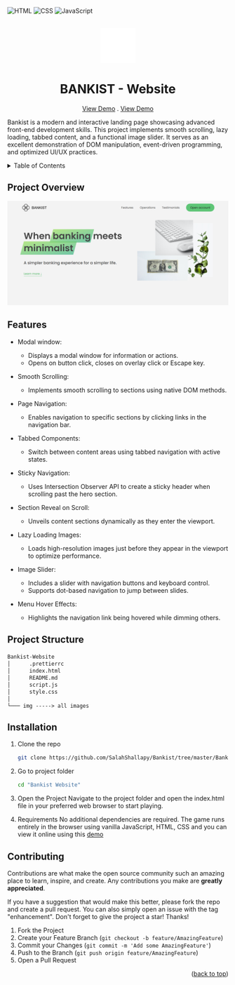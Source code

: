 <div id="top"></div>

![HTML](https://img.shields.io/badge/HTML5-E34F26?style=for-the-badge&logo=html5&logoColor=white)
![CSS](https://img.shields.io/badge/CSS3-1572B6?style=for-the-badge&logo=css3&logoColor=white)
![JavaScript](https://img.shields.io/badge/JavaScript-F7DF1E?style=for-the-badge&logo=javascript&logoColor=black)

<!-- PROJECT LOGO -->
<br />
<div align="center">
    <img src="./img/icon.png" alt="Logo" height="80">
    <h1 align="center">BANKIST - Website</h1>

  <p align="center">
    <a href="https://bankist-dom.netlify.app/">View Demo</a>
    .
    <a href="https://github.com/SalahShallapy/Bankist/issues">View Demo</a>
  </p>
</div>

Bankist is a modern and interactive landing page showcasing advanced front-end development skills. This project implements smooth scrolling, lazy loading, tabbed content, and a functional image slider. It serves as an excellent demonstration of DOM manipulation, event-driven programming, and optimized UI/UX practices.

<!-- TABLE OF CONTENTS -->
<details>
  <summary>Table of Contents</summary>
  <ol>
    <li>
      <a href="#about-the-project">About The Project</a>
      <ul>
        <li><a href="#built-with">Built With</a></li>
      </ul>
    </li>
    <li>
      <a href="#getting-started">Getting Started</a>
      <ul>
        <li><a href="#installation">Installation</a></li>
      </ul>
    </li>
    <li><a href="#contributing">Contributing</a></li>
  </ol>
</details>

<!-- ABOUT THE PROJECT -->

## Project Overview

![Bankist preview](./img/overview.png)

## Features

- Modal window:

  - Displays a modal window for information or actions.
  - Opens on button click, closes on overlay click or Escape key.

- Smooth Scrolling:

  - Implements smooth scrolling to sections using native DOM methods.

- Page Navigation:

  - Enables navigation to specific sections by clicking links in the navigation bar.

- Tabbed Components:

  - Switch between content areas using tabbed navigation with active states.

- Sticky Navigation:

  - Uses Intersection Observer API to create a sticky header when scrolling past the hero section.

- Section Reveal on Scroll:

  - Unveils content sections dynamically as they enter the viewport.

- Lazy Loading Images:

  - Loads high-resolution images just before they appear in the viewport to optimize performance.

- Image Slider:

  - Includes a slider with navigation buttons and keyboard control.
  - Supports dot-based navigation to jump between slides.

- Menu Hover Effects:
  - Highlights the navigation link being hovered while dimming others.

## Project Structure

```
Bankist-Website
│      .prettierrc
│      index.html
│      README.md
│      script.js
│      style.css
│
└─── img -----> all images
```

## Installation

1. Clone the repo
   ```sh
   git clone https://github.com/SalahShallapy/Bankist/tree/master/Bankist-Website
   ```
2. Go to project folder
   ```sh
   cd "Bankist Website"
   ```
3. Open the Project
   Navigate to the project folder and open the index.html file in your preferred web browser to start playing.

4. Requirements
   No additional dependencies are required. The game runs entirely in the browser using vanilla JavaScript, HTML, CSS and you can view it online using this [demo](https://bankist-dom.netlify.app/)

## Contributing

Contributions are what make the open source community such an amazing place to learn, inspire, and create. Any contributions you make are **greatly appreciated**.

If you have a suggestion that would make this better, please fork the repo and create a pull request. You can also simply open an issue with the tag "enhancement".
Don't forget to give the project a star! Thanks!

1. Fork the Project
2. Create your Feature Branch (`git checkout -b feature/AmazingFeature`)
3. Commit your Changes (`git commit -m 'Add some AmazingFeature'`)
4. Push to the Branch (`git push origin feature/AmazingFeature`)
5. Open a Pull Request

<p align="right">(<a href="#top">back to top</a>)</p>

